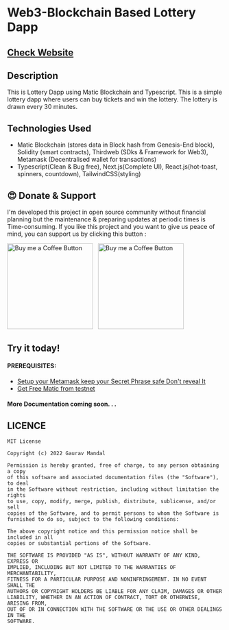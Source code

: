 # Web3-Blockchain Based Lottery Dapp

## <a href="https://gauravdraw.vercel.app/" target="_blank">Check Website</a>

## Description
This is Lottery Dapp using Matic Blockchain and Typescript. This is a simple lottery dapp where users can buy tickets and win the lottery. The lottery is drawn every 30 minutes.

## Technologies Used
- Matic Blockchain (stores data in Block hash from Genesis-End block), Solidity (smart contracts), Thirdweb (SDks & Framework for Web3), Metamask (Decentralised wallet for transactions)
- Typescript(Clean & Bug free), Next.js(Complete UI), React.js(hot-toast, spinners, countdown), TailwindCSS(styling)


## 😍 Donate & Support

I'm developed this project in open source community without financial planning but the maintenance & preparing updates at periodic times is Time-consuming.
If you like this project and you want to give us peace of mind, you can support us by clicking this button :

[<img alt="Buy me a Coffee Button" width=200 src="https://c5.patreon.com/external/logo/become_a_patron_button.png">](https://www.patreon.com/gauravmandall) &nbsp; [<img alt="Buy me a Coffee Button" width=200 src="https://cdn.buymeacoffee.com/buttons/default-yellow.png">](https://www.buymeacoffee.com/gauravmandall)

## Try it today!

#### PREREQUISITES:
- <a href='https://metamask.io/'>Setup your Metamask keep your Secret Phrase safe Don't reveal It </a>
- <a href='https://mumbaifaucet.com/'>Get Free Matic from testnet </a>

#### More Documentation coming soon. . .


## LICENCE
```
MIT License

Copyright (c) 2022 Gaurav Mandal

Permission is hereby granted, free of charge, to any person obtaining a copy
of this software and associated documentation files (the "Software"), to deal
in the Software without restriction, including without limitation the rights
to use, copy, modify, merge, publish, distribute, sublicense, and/or sell
copies of the Software, and to permit persons to whom the Software is
furnished to do so, subject to the following conditions:

The above copyright notice and this permission notice shall be included in all
copies or substantial portions of the Software.

THE SOFTWARE IS PROVIDED "AS IS", WITHOUT WARRANTY OF ANY KIND, EXPRESS OR
IMPLIED, INCLUDING BUT NOT LIMITED TO THE WARRANTIES OF MERCHANTABILITY,
FITNESS FOR A PARTICULAR PURPOSE AND NONINFRINGEMENT. IN NO EVENT SHALL THE
AUTHORS OR COPYRIGHT HOLDERS BE LIABLE FOR ANY CLAIM, DAMAGES OR OTHER
LIABILITY, WHETHER IN AN ACTION OF CONTRACT, TORT OR OTHERWISE, ARISING FROM,
OUT OF OR IN CONNECTION WITH THE SOFTWARE OR THE USE OR OTHER DEALINGS IN THE
SOFTWARE.
```
